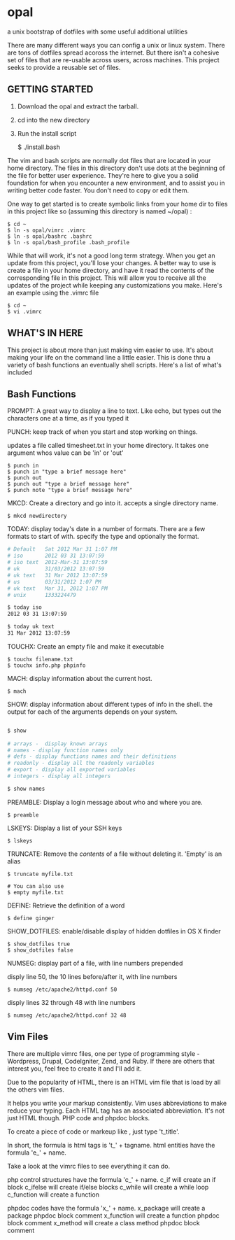 # opal

a unix bootstrap of dotfiles with some useful additional utilities

There are many different ways you can config a unix or linux system. There are 
tons of dotfiles spread acoross the internet. But there isn't a cohesive set of 
files that are re-usable across users, across machines. This project seeks to 
provide a reusable set of files. 


## GETTING STARTED

1. Download the opal and extract the tarball.
2. cd into the new directory
3. Run the install script

	$ ./install.bash 

The vim and bash scripts are normally dot files that are located in your home directory. The files in this directory don't use dots at the beginning of the file for better user experience. They're here to give you a solid foundation for when you encounter a new environment, and to assist you in writing better code faster. You don't need to copy or edit them.


One way to get started is to create symbolic links from your home dir to files 
in this project like so (assuming this directory is named ~/opal) :

	$ cd ~
	$ ln -s opal/vimrc .vimrc 
	$ ln -s opal/bashrc .bashrc
	$ ln -s opal/bash_profile .bash_profile

While that will work, it's not a good long term strategy. When you get an 
update from this project, you'll lose your changes. A better way to use is 
create a file in your home directory, and have it read the contents of the 
corresponding file in this project. This will allow you to receive all the 
updates of the project while keeping any customizations you make. Here's an 
example using the .vimrc file

	$ cd ~
	$ vi .vimrc


## WHAT'S IN HERE

This project is about more than just making vim easier to use. It's about 
making your life on the command line a little easier. This is done thru a 
variety of bash functions an eventually shell scripts. Here's a list of what's 
included


## Bash Functions

PROMPT: A great way to display a line to text. Like echo, but types out the 
characters one at a time, as if you typed it 

PUNCH: keep track of when you start and stop working on things.

updates a file called timesheet.txt in your home directory. It takes one 
argument whos value can be 'in' or 'out'

	$ punch in  
	$ punch in "type a brief message here" 
	$ punch out 
	$ punch out "type a brief message here" 
	$ punch note "type a brief message here" 


MKCD: Create a directory and go into it. accepts a single directory name. 

	$ mkcd newdirectory

TODAY: display today's date in a number of formats. There are a few formats 
to start of with. specify the type and optionally the format.  

```bash
# Default   Sat 2012 Mar 31 1:07 PM
# iso       2012 03 31 13:07:59
# iso text  2012-Mar-31 13:07:59
# uk        31/03/2012 13:07:59
# uk text   31 Mar 2012 13:07:59
# us        03/31/2012 1:07 PM
# uk text   Mar 31, 2012 1:07 PM
# unix      1333224479

$ today iso
2012 03 31 13:07:59

$ today uk text
31 Mar 2012 13:07:59
```

TOUCHX: Create an empty file and make it executable 

	$ touchx filename.txt
	$ touchx info.php phpinfo 

MACH: display information about the current host.

	$ mach

SHOW: display information about different types of info in the shell. the 
output for each of the arguments depends on your system. 

```bash

$ show
	
# arrays -  display known arrays 
# names - display function names only
# defs - display functions names and their definitions
# readonly - display all the readonly variables
# export - display all exported variables
# integers - display all integers

$ show names
```

PREAMBLE: Display a login message about who and where you are.

	$ preamble

LSKEYS: Display a list of your SSH keys

	$ lskeys

TRUNCATE: Remove the *contents* of a file without deleting it. 
'Empty' is an alias

	$ truncate myfile.txt

	# You can also use
	$ empty myfile.txt

DEFINE: Retrieve the definition of a word

	$ define ginger

SHOW_DOTFILES: enable/disable display of hidden dotfiles in OS X finder

	$ show_dotfiles true
	$ show_dotfiles false


NUMSEG: display part of a file, with line numbers prepended

disply line 50, the 10 lines before/after it, with line numbers  

	$ numseg /etc/apache2/httpd.conf 50

disply lines 32 through 48 with line numbers  

	$ numseg /etc/apache2/httpd.conf 32 48



## Vim Files

There are multiple vimrc files, one per type of programming style - Wordpress, 
Drupal, CodeIgniter, Zend, and Ruby. If there are others that interest you, feel free to 
create it and I'll add it. 

Due to the popularity of HTML, there is an HTML vim file that is load by all 
the others vim files. 

It helps you write your markup consistently. Vim uses abbreviations to make 
reduce your typing. Each HTML tag has an associated abbreviation. It's not just 
HTML though. PHP code and phpdoc blocks. 

To create a piece of code or markeup like <title></title>, just type 't_title'. 

In short, the formula is html tags is 't_' + tagname. 
html entities have the formula 'e_' + name. 

Take a look at the vimrc files to see everything it can do.  

php control structures have the formula 'c_' + name. 
c_if will create an if block
c_ifelse will create if/else blocks
c_while will create a while loop
c_function will create a function

phpdoc codes have the formula 'x_' + name. 
x_package will create a package phpdoc block comment
x_function will create a function phpdoc block comment
x_method will create a class method phpdoc block comment




